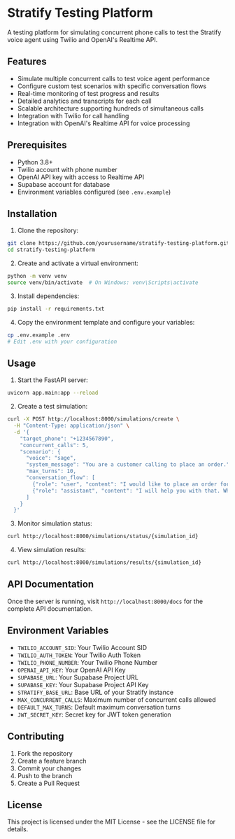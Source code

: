 # Stratify Testing Platform

A testing platform for simulating concurrent phone calls to test the Stratify voice agent using Twilio and OpenAI's Realtime API.

## Features

- Simulate multiple concurrent calls to test voice agent performance
- Configure custom test scenarios with specific conversation flows
- Real-time monitoring of test progress and results
- Detailed analytics and transcripts for each call
- Scalable architecture supporting hundreds of simultaneous calls
- Integration with Twilio for call handling
- Integration with OpenAI's Realtime API for voice processing

## Prerequisites

- Python 3.8+
- Twilio account with phone number
- OpenAI API key with access to Realtime API
- Supabase account for database
- Environment variables configured (see `.env.example`)

## Installation

1. Clone the repository:
```bash
git clone https://github.com/yourusername/stratify-testing-platform.git
cd stratify-testing-platform
```

2. Create and activate a virtual environment:
```bash
python -m venv venv
source venv/bin/activate  # On Windows: venv\Scripts\activate
```

3. Install dependencies:
```bash
pip install -r requirements.txt
```

4. Copy the environment template and configure your variables:
```bash
cp .env.example .env
# Edit .env with your configuration
```

## Usage

1. Start the FastAPI server:
```bash
uvicorn app.main:app --reload
```

2. Create a test simulation:
```bash
curl -X POST http://localhost:8000/simulations/create \
  -H "Content-Type: application/json" \
  -d '{
    "target_phone": "+1234567890",
    "concurrent_calls": 5,
    "scenario": {
      "voice": "sage",
      "system_message": "You are a customer calling to place an order.",
      "max_turns": 10,
      "conversation_flow": [
        {"role": "user", "content": "I would like to place an order for delivery."},
        {"role": "assistant", "content": "I will help you with that. What would you like to order?"}
      ]
    }
  }'
```

3. Monitor simulation status:
```bash
curl http://localhost:8000/simulations/status/{simulation_id}
```

4. View simulation results:
```bash
curl http://localhost:8000/simulations/results/{simulation_id}
```

## API Documentation

Once the server is running, visit `http://localhost:8000/docs` for the complete API documentation.

## Environment Variables

- `TWILIO_ACCOUNT_SID`: Your Twilio Account SID
- `TWILIO_AUTH_TOKEN`: Your Twilio Auth Token
- `TWILIO_PHONE_NUMBER`: Your Twilio Phone Number
- `OPENAI_API_KEY`: Your OpenAI API Key
- `SUPABASE_URL`: Your Supabase Project URL
- `SUPABASE_KEY`: Your Supabase Project API Key
- `STRATIFY_BASE_URL`: Base URL of your Stratify instance
- `MAX_CONCURRENT_CALLS`: Maximum number of concurrent calls allowed
- `DEFAULT_MAX_TURNS`: Default maximum conversation turns
- `JWT_SECRET_KEY`: Secret key for JWT token generation

## Contributing

1. Fork the repository
2. Create a feature branch
3. Commit your changes
4. Push to the branch
5. Create a Pull Request

## License

This project is licensed under the MIT License - see the LICENSE file for details.